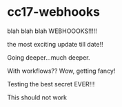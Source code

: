 # cc17-webhooks
blah blah blah WEBHOOOKS!!!!!

the most exciting update till date!!

Going deeper...much deeper.

With workflows?? Wow, getting fancy!

Testing the best secret EVER!!!

This should not work
